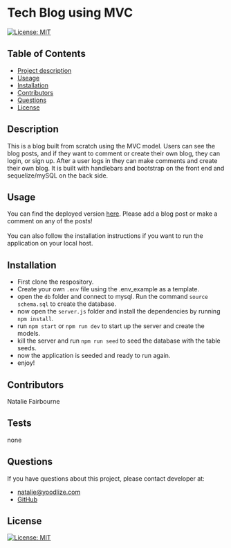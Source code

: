  # Tech Blog using MVC
  
   [![License: MIT](https://img.shields.io/badge/License-MIT-yellow.svg)](https://opensource.org/licenses/MIT) 

  ## Table of Contents
  - [Project description](#Description)
  - [Useage](#Usage)
  - [Installation](#Installation)
  - [Contributors](#Contributors)
  - [Questions](#Questions)
  - [License](#License)

  ## Description
  This is a blog built from scratch using the MVC model. Users can see the blog posts, and if they want to comment or create their own blog, they can login, or sign up. After a user logs in they can make comments and create their own blog. It is built with handlebars and bootstrap on the front end and sequelize/mySQL on the back side.

  ## Usage
  You can find the deployed version [here](https://warm-dusk-87697.herokuapp.com/). Please add a blog post or make a comment on any of the posts! <br>
  <br>
  You can also follow the installation instructions if you want to run the application on your local host.  

  ## Installation
  - First clone the respository.
  - Create your own `.env` file using the .env_example as a template.
  - open the `db` folder and connect to mysql. Run the command `source schema.sql` to create the database.
  - now open the `server.js` folder and install the dependencies by running `npm install`.
  - run `npm start` or `npm run dev` to start up the server and create the models.
  - kill the server and run `npm run seed` to seed the database with the table seeds.
  - now the application is seeded and ready to run again.
  - enjoy! 

  ## Contributors
  Natalie Fairbourne

  ## Tests
  none

  ## Questions
  If you have questions about this project, please contact developer at:
  - natalie@yoodlize.com 
  - [GitHub](https://github.com/nadybee)

  ## License
   [![License: MIT](https://img.shields.io/badge/License-MIT-yellow.svg)](https://opensource.org/licenses/MIT) 


